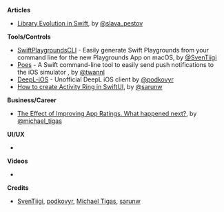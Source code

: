 
**Articles**

* [Library Evolution in Swift](https://swift.org/blog/library-evolution/), by [@slava_pestov](https://twitter.com/slava_pestov/)

**Tools/Controls**

* [SwiftPlaygroundsCLI](https://github.com/SvenTiigi/SwiftPlaygroundsCLI) - Easily generate Swift Playgrounds from your command line for the new Playgrounds App on macOS, by [@SvenTiigi](https://twitter.com/SvenTiigi)
* [Poes](https://github.com/AvdLee/Poes) - A Swift command-line tool to easily send push notifications to the iOS simulator , by [@twannl](https://www.twitter.com/twannl)
* [DeepL-iOS](https://github.com/podkovyrin/deepl-ios) - Unofficial DeepL iOS client by [@podkovyr](http://twitter.com/podkovyr)
* [How to create Activity Ring in SwiftUI](https://sarunw.com/posts/how-to-create-activity-ring-in-swiftui/), by [@sarunw](https://twitter.com/sarunw)

**Business/Career**

* [The Effect of Improving App Ratings. What happened next?](https://heyimakeapps.com/blog/the-effect-of-improving-app-ratings-what-happened-next), by [@michael_tigas](http://twitter.com/michael_tigas)

**UI/UX**

* 

**Videos**

* 

**Credits**

* [SvenTiigi](https://github.com/SvenTiigi), [podkovyr](https://github.com/podkovyrin), [Michael Tigas](https://github.com/teeeeeegz/), [sarunw](https://github.com/sarunw)
